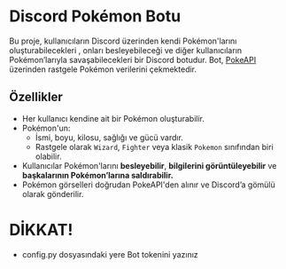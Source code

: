 # Discord Pokémon Botu

Bu proje, kullanıcıların Discord üzerinden kendi Pokémon'larını oluşturabilecekleri , onları besleyebileceği ve diğer kullanıcıların Pokémon’larıyla savaşabilecekleri bir Discord botudur. Bot, [PokeAPI](https://pokeapi.co/) üzerinden rastgele Pokémon verilerini çekmektedir.

## Özellikler

- Her kullanıcı kendine ait bir Pokémon oluşturabilir.
- Pokémon'un:
  - İsmi, boyu, kilosu, sağlığı ve gücü vardır.
  - Rastgele olarak `Wizard`, `Fighter` veya klasik `Pokemon` sınıfından biri olabilir.
- Kullanıcılar Pokémon'larını **besleyebilir**, **bilgilerini görüntüleyebilir** ve **başkalarının Pokémon’larına saldırabilir.**
- Pokémon görselleri doğrudan PokeAPI'den alınır ve Discord’a gömülü olarak gönderilir.

# DİKKAT!
- config.py dosyasındaki yere Bot tokenini yazınız